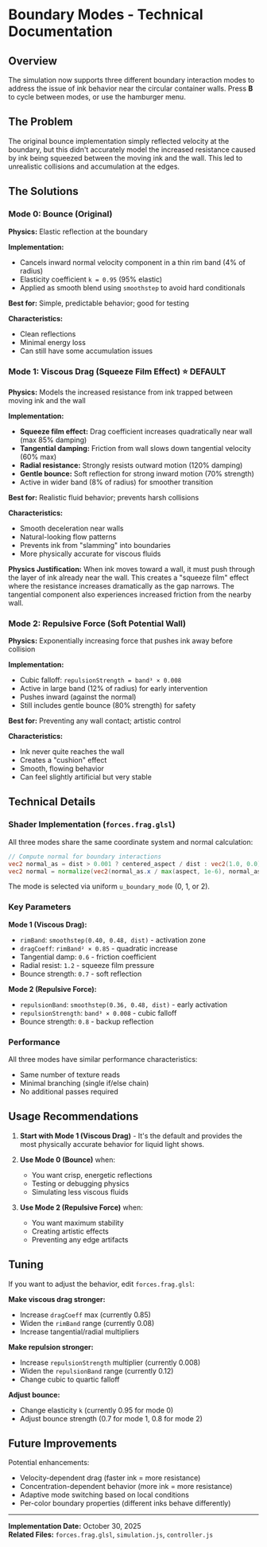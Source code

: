 # Boundary Modes - Technical Documentation

## Overview

The simulation now supports three different boundary interaction modes to address the issue of ink behavior near the circular container walls. Press **B** to cycle between modes, or use the hamburger menu.

## The Problem

The original bounce implementation simply reflected velocity at the boundary, but this didn't accurately model the increased resistance caused by ink being squeezed between the moving ink and the wall. This led to unrealistic collisions and accumulation at the edges.

## The Solutions

### Mode 0: Bounce (Original)
**Physics:** Elastic reflection at the boundary

**Implementation:**
- Cancels inward normal velocity component in a thin rim band (4% of radius)
- Elasticity coefficient `k = 0.95` (95% elastic)
- Applied as smooth blend using `smoothstep` to avoid hard conditionals

**Best for:** Simple, predictable behavior; good for testing

**Characteristics:**
- Clean reflections
- Minimal energy loss
- Can still have some accumulation issues

### Mode 1: Viscous Drag (Squeeze Film Effect) ⭐ **DEFAULT**
**Physics:** Models the increased resistance from ink trapped between moving ink and the wall

**Implementation:**
- **Squeeze film effect:** Drag coefficient increases quadratically near wall (max 85% damping)
- **Tangential damping:** Friction from wall slows down tangential velocity (60% max)
- **Radial resistance:** Strongly resists outward motion (120% damping)
- **Gentle bounce:** Soft reflection for strong inward motion (70% strength)
- Active in wider band (8% of radius) for smoother transition

**Best for:** Realistic fluid behavior; prevents harsh collisions

**Characteristics:**
- Smooth deceleration near walls
- Natural-looking flow patterns
- Prevents ink from "slamming" into boundaries
- More physically accurate for viscous fluids

**Physics Justification:**
When ink moves toward a wall, it must push through the layer of ink already near the wall. This creates a "squeeze film" effect where the resistance increases dramatically as the gap narrows. The tangential component also experiences increased friction from the nearby wall.

### Mode 2: Repulsive Force (Soft Potential Wall)
**Physics:** Exponentially increasing force that pushes ink away before collision

**Implementation:**
- Cubic falloff: `repulsionStrength = band³ × 0.008`
- Active in large band (12% of radius) for early intervention
- Pushes inward (against the normal)
- Still includes gentle bounce (80% strength) for safety

**Best for:** Preventing any wall contact; artistic control

**Characteristics:**
- Ink never quite reaches the wall
- Creates a "cushion" effect
- Smooth, flowing behavior
- Can feel slightly artificial but very stable

## Technical Details

### Shader Implementation (`forces.frag.glsl`)

All three modes share the same coordinate system and normal calculation:

```glsl
// Compute normal for boundary interactions
vec2 normal_as = dist > 0.001 ? centered_aspect / dist : vec2(1.0, 0.0);
vec2 normal = normalize(vec2(normal_as.x / max(aspect, 1e-6), normal_as.y));
```

The mode is selected via uniform `u_boundary_mode` (0, 1, or 2).

### Key Parameters

**Mode 1 (Viscous Drag):**
- `rimBand`: `smoothstep(0.40, 0.48, dist)` - activation zone
- `dragCoeff`: `rimBand² × 0.85` - quadratic increase
- Tangential damp: `0.6` - friction coefficient
- Radial resist: `1.2` - squeeze film pressure
- Bounce strength: `0.7` - soft reflection

**Mode 2 (Repulsive Force):**
- `repulsionBand`: `smoothstep(0.36, 0.48, dist)` - early activation
- `repulsionStrength`: `band³ × 0.008` - cubic falloff
- Bounce strength: `0.8` - backup reflection

### Performance

All three modes have similar performance characteristics:
- Same number of texture reads
- Minimal branching (single if/else chain)
- No additional passes required

## Usage Recommendations

1. **Start with Mode 1 (Viscous Drag)** - It's the default and provides the most physically accurate behavior for liquid light shows.

2. **Use Mode 0 (Bounce)** when:
   - You want crisp, energetic reflections
   - Testing or debugging physics
   - Simulating less viscous fluids

3. **Use Mode 2 (Repulsive Force)** when:
   - You want maximum stability
   - Creating artistic effects
   - Preventing any edge artifacts

## Tuning

If you want to adjust the behavior, edit `forces.frag.glsl`:

**Make viscous drag stronger:**
- Increase `dragCoeff` max (currently 0.85)
- Widen the `rimBand` range (currently 0.08)
- Increase tangential/radial multipliers

**Make repulsion stronger:**
- Increase `repulsionStrength` multiplier (currently 0.008)
- Widen the `repulsionBand` range (currently 0.12)
- Change cubic to quartic falloff

**Adjust bounce:**
- Change elasticity `k` (currently 0.95 for mode 0)
- Adjust bounce strength (0.7 for mode 1, 0.8 for mode 2)

## Future Improvements

Potential enhancements:
- Velocity-dependent drag (faster ink = more resistance)
- Concentration-dependent behavior (more ink = more resistance)
- Adaptive mode switching based on local conditions
- Per-color boundary properties (different inks behave differently)

---

**Implementation Date:** October 30, 2025  
**Related Files:** `forces.frag.glsl`, `simulation.js`, `controller.js`
